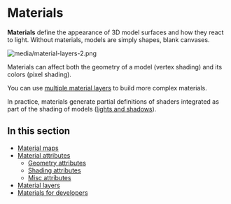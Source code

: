 # Materials

**Materials** define the appearance of 3D model surfaces and how they react to light. Without materials, models are simply shapes, blank canvases.

![media/material-layers-2.png](media/material-layers-2.png)

Materials can affect both the geometry of a model (vertex shading) and its colors (pixel shading).

You can use [multiple material layers](material-layers.md) to build more complex materials.

In practice, materials generate partial definitions of shaders integrated as part of the shading of models ([lights and shadows](../lights-and-shadows/index.md)).

## In this section

* [Material maps](material-maps.md)
* [Material attributes](material-attributes.md)
    * [Geometry attributes](geometry-attributes.md)
    * [Shading attributes](shading-attributes.md)
    * [Misc attributes](misc-attributes.md)
* [Material layers](material-layers.md)
* [Materials for developers](materials-for-developers.md)